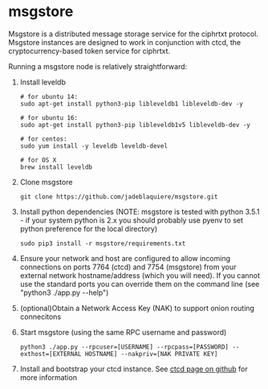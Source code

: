 # msgstore

Msgstore is a distributed message storage service for the ciphrtxt protocol. Msgstore instances are designed to work in conjunction with ctcd, the cryptocurrency-based token service for ciphrtxt. 

Running a msgstore node is relatively straightforward: 

1. Install leveldb

    ```
    # for ubuntu 14:
    sudo apt-get install python3-pip libleveldb1 libleveldb-dev -y

    # for ubuntu 16:
    sudo apt-get install python3-pip libleveldb1v5 libleveldb-dev -y

    # for centos:
    sudo yum install -y leveldb leveldb-devel 

    # for OS X
    brew install leveldb
    ```

1. Clone msgstore

    ```
    git clone https://github.com/jadeblaquiere/msgstore.git
    ```

1. Install python dependencies (NOTE: msgstore is tested with python 3.5.1 - if your system python is 2.x you should probably use pyenv to set python preference for the local directory)

    ```
    sudo pip3 install -r msgstore/requirements.txt
    ```

1. Ensure your network and host are configured to allow incoming connections on ports 7764 (ctcd) and 7754 (msgstore) from your external network hostname/address (which you will need). If you cannot use the standard ports you can override them on the command line (see "python3 ./app.py --help")
1. (optional)Obtain a Network Access Key (NAK) to support onion routing connecitons
1. Start msgstore (using the same RPC username and password)

    ```
    python3 ./app.py --rpcuser=[USERNAME] --rpcpass=[PASSWORD] --exthost=[EXTERNAL HOSTNAME] --nakpriv=[NAK PRIVATE KEY]
    ```

1. Install and bootstrap your ctcd instance. See [ctcd page on github](https://github.com/jadeblaquiere/ctcd) for more information
